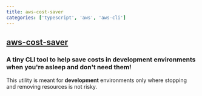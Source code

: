 ```yaml
---
title: aws-cost-saver
categories: ['typescript', 'aws', 'aws-cli']
---
```

## [aws-cost-saver](https://github.com/aramalipoor/aws-cost-saver)

### A tiny CLI tool to help save costs in development environments when you're asleep and don't need them!

This utility is meant for **development** environments only where stopping and removing resources is not risky.
